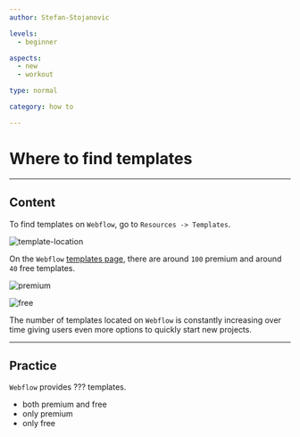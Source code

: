 ```yaml
---
author: Stefan-Stojanovic

levels:
  - beginner

aspects:
  - new
  - workout

type: normal

category: how to

---
```


# Where to find templates

---
## Content

To find templates on `Webflow`, go to `Resources -> Templates`.

![template-location](https://img.enkipro.com/da1735dbc722a9dde4474c4595b3cb6d.png)

On the `Webflow` [templates page](https://webflow.com/templates), there are around `100` premium and around `40` free templates.

![premium](https://img.enkipro.com/9dc4099fb5095df7479d95766eab8e8e.png)

![free](https://img.enkipro.com/473aa0fa1dcecf8340e3197c4d6f4735.png)

The number of templates located on `Webflow` is constantly increasing over time giving users even more options to quickly start new projects.


---
## Practice

`Webflow` provides ??? templates.

* both premium and free
* only premium
* only free